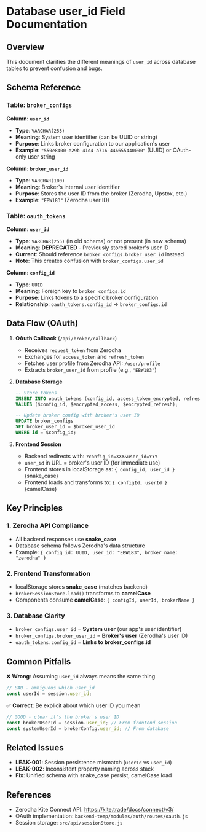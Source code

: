 # Database user_id Field Documentation

## Overview
This document clarifies the different meanings of `user_id` across database tables to prevent confusion and bugs.

## Schema Reference

### Table: `broker_configs`
**Column: `user_id`**
- **Type**: `VARCHAR(255)`
- **Meaning**: System user identifier (can be UUID or string)
- **Purpose**: Links broker configuration to our application's user
- **Example**: `"550e8400-e29b-41d4-a716-446655440000"` (UUID) or OAuth-only user string

**Column: `broker_user_id`**
- **Type**: `VARCHAR(100)`
- **Meaning**: Broker's internal user identifier
- **Purpose**: Stores the user ID from the broker (Zerodha, Upstox, etc.)
- **Example**: `"EBW183"` (Zerodha user ID)

### Table: `oauth_tokens`
**Column: `user_id`**
- **Type**: `VARCHAR(255)` (in old schema) or not present (in new schema)
- **Meaning**: **DEPRECATED** - Previously stored broker's user ID
- **Current**: Should reference `broker_configs.broker_user_id` instead
- **Note**: This creates confusion with `broker_configs.user_id`

**Column: `config_id`**
- **Type**: `UUID`
- **Meaning**: Foreign key to `broker_configs.id`
- **Purpose**: Links tokens to a specific broker configuration
- **Relationship**: `oauth_tokens.config_id` → `broker_configs.id`

## Data Flow (OAuth)

1. **OAuth Callback** (`/api/broker/callback`)
   - Receives `request_token` from Zerodha
   - Exchanges for `access_token` and `refresh_token`
   - Fetches user profile from Zerodha API: `/user/profile`
   - Extracts `broker_user_id` from profile (e.g., `"EBW183"`)

2. **Database Storage**
   ```sql
   -- Store tokens
   INSERT INTO oauth_tokens (config_id, access_token_encrypted, refresh_token_encrypted)
   VALUES ($config_id, $encrypted_access, $encrypted_refresh);
   
   -- Update broker config with broker's user ID
   UPDATE broker_configs 
   SET broker_user_id = $broker_user_id 
   WHERE id = $config_id;
   ```

3. **Frontend Session**
   - Backend redirects with: `?config_id=XXX&user_id=YYY`
   - `user_id` in URL = broker's user ID (for immediate use)
   - Frontend stores in localStorage as: `{ config_id, user_id }` (snake_case)
   - Frontend loads and transforms to: `{ configId, userId }` (camelCase)

## Key Principles

### 1. Zerodha API Compliance
- All backend responses use **snake_case**
- Database schema follows Zerodha's data structure
- Example: `{ config_id: UUID, user_id: "EBW183", broker_name: "zerodha" }`

### 2. Frontend Transformation
- localStorage stores **snake_case** (matches backend)
- `brokerSessionStore.load()` transforms to **camelCase**
- Components consume **camelCase**: `{ configId, userId, brokerName }`

### 3. Database Clarity
- `broker_configs.user_id` = **System user** (our app's user identifier)
- `broker_configs.broker_user_id` = **Broker's user** (Zerodha's user ID)
- `oauth_tokens.config_id` = **Links to broker_configs.id**

## Common Pitfalls

❌ **Wrong**: Assuming `user_id` always means the same thing
```javascript
// BAD - ambiguous which user_id
const userId = session.user_id;
```

✅ **Correct**: Be explicit about which user ID you mean
```javascript
// GOOD - clear it's the broker's user ID
const brokerUserId = session.user_id; // From frontend session
const systemUserId = brokerConfig.user_id; // From database
```

## Related Issues
- **LEAK-001**: Session persistence mismatch (`userId` vs `user_id`)
- **LEAK-002**: Inconsistent property naming across stack
- **Fix**: Unified schema with snake_case persist, camelCase load

## References
- Zerodha Kite Connect API: https://kite.trade/docs/connect/v3/
- OAuth implementation: `backend-temp/modules/auth/routes/oauth.js`
- Session storage: `src/api/sessionStore.js`

